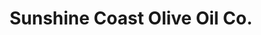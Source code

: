 ---
title: "Sunshine Coast Olive Oil Co."
url: /gibsons/sunshine-coast-olive-oil-co/
shop: health food
---